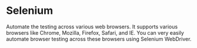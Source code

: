 # Selenium
Automate the testing across various web browsers.
It supports various browsers like Chrome, Mozilla, Firefox, Safari, and IE.
You can very easily automate browser testing across these browsers using Selenium WebDriver.
